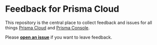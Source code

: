 # Feedback for Prisma Cloud

This repository is the central place to collect feedback and issues for all things [Prisma Cloud](https://www.prisma.io/cloud) and [Prisma Console](https://app.prisma.io/).

Please [**open an issue**](https://github.com/prisma/prisma-cloud-feedback/issues/new) if you want to leave feedback.
